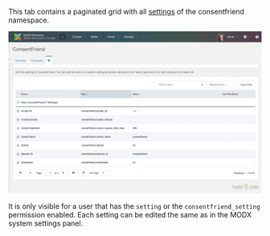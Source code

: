 This tab contains a paginated grid with all [settings](03_System_Settings) of the consentfriend
namespace.

[![](img/settings.png)](img/settings.png)

It is only visible for a user that has the `setting` or the
`consentfriend_setting` permission enabled. Each setting can be edited the
same as in the MODX system settings panel.
